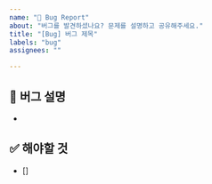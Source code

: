 ```yaml
---
name: "🐞 Bug Report"
about: "버그를 발견하셨나요? 문제를 설명하고 공유해주세요."
title: "[Bug] 버그 제목"
labels: "bug"
assignees: ""

---
```


## 📌 버그 설명
-


## ✅ 해야할 것 
- []

